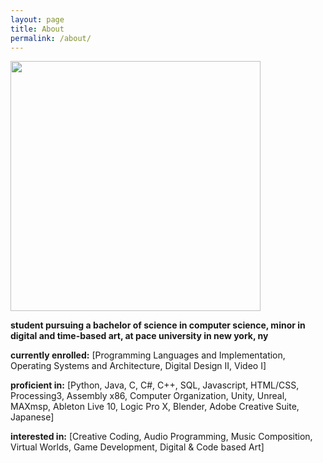 ```yaml
---
layout: page
title: About
permalink: /about/
---
```

<img src="https://i.imgur.com/EyfQ5Qz.jpg" width="400">

**student pursuing a bachelor of science in computer science, minor in digital and time-based art, at pace university in new york, ny**

**currently enrolled:**
[Programming Languages and Implementation, 
Operating Systems and Architecture,
Digital Design II, 
Video I]

**proficient in:**
[Python,
Java,
C,
C#,
C++,
SQL,
Javascript,
HTML/CSS,
Processing3,
Assembly x86,
Computer Organization,
Unity,
Unreal,
MAXmsp,
Ableton Live 10,
Logic Pro X,
Blender,
Adobe Creative Suite,
Japanese]


**interested in:**
[Creative Coding,
Audio Programming,
Music Composition,
Virtual Worlds,
Game Development,
Digital & Code based Art]
